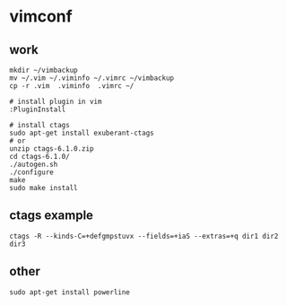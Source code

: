 # vimconf
## work
```
mkdir ~/vimbackup
mv ~/.vim ~/.viminfo ~/.vimrc ~/vimbackup
cp -r .vim  .viminfo  .vimrc ~/

# install plugin in vim
:PluginInstall

# install ctags
sudo apt-get install exuberant-ctags
# or
unzip ctags-6.1.0.zip
cd ctags-6.1.0/
./autogen.sh
./configure
make
sudo make install
```

## ctags example
```
ctags -R --kinds-C=+defgmpstuvx --fields=+iaS --extras=+q dir1 dir2 dir3
```


## other
```
sudo apt-get install powerline
```
